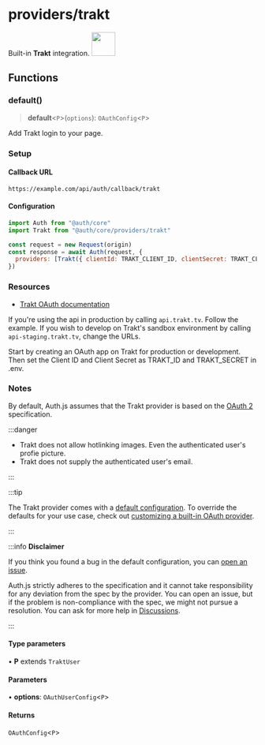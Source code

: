 # providers/trakt

<div style={{backgroundColor: "#000", display: "flex", justifyContent: "space-between", color: "#fff", padding: 16}}>
<span>Built-in <b>Trakt</b> integration.</span>
<a href="https://www.trakt.tv/">
  <img style={{display: "block"}} src="https://authjs.dev/img/providers/trakt.svg" height="48" />
</a>
</div>

## Functions

### default()

> **default**\<`P`\>(`options`): `OAuthConfig`\<`P`\>

Add Trakt login to your page.

### Setup

#### Callback URL
```
https://example.com/api/auth/callback/trakt
```

#### Configuration
```js
import Auth from "@auth/core"
import Trakt from "@auth/core/providers/trakt"

const request = new Request(origin)
const response = await Auth(request, {
  providers: [Trakt({ clientId: TRAKT_CLIENT_ID, clientSecret: TRAKT_CLIENT_SECRET })],
})
```

### Resources

- [Trakt OAuth documentation](https://trakt.docs.apiary.io/#reference/authentication-oauth)

If you're using the api in production by calling `api.trakt.tv`. Follow the example. If you wish to develop on Trakt's sandbox environment by calling `api-staging.trakt.tv`, change the URLs.

Start by creating an OAuth app on Trakt for production or development. Then set the Client ID and Client Secret as TRAKT_ID and TRAKT_SECRET in .env.

### Notes

By default, Auth.js assumes that the Trakt provider is
based on the [OAuth 2](https://www.rfc-editor.org/rfc/rfc6749.html) specification.

:::danger

- Trakt does not allow hotlinking images. Even the authenticated user's profie picture.
- Trakt does not supply the authenticated user's email.

:::

:::tip

The Trakt provider comes with a [default configuration](https://github.com/nextauthjs/next-auth/blob/main/packages/core/src/providers/trakt.ts).
To override the defaults for your use case, check out [customizing a built-in OAuth provider](https://authjs.dev/guides/providers/custom-provider#override-default-options).

:::

:::info **Disclaimer**

If you think you found a bug in the default configuration, you can [open an issue](https://authjs.dev/new/provider-issue).

Auth.js strictly adheres to the specification and it cannot take responsibility for any deviation from
the spec by the provider. You can open an issue, but if the problem is non-compliance with the spec,
we might not pursue a resolution. You can ask for more help in [Discussions](https://authjs.dev/new/github-discussions).

:::

#### Type parameters

• **P** extends `TraktUser`

#### Parameters

• **options**: `OAuthUserConfig`\<`P`\>

#### Returns

`OAuthConfig`\<`P`\>
